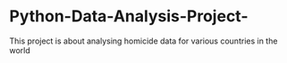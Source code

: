 # Python-Data-Analysis-Project-
This project is about analysing homicide data for various countries in the world
